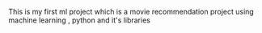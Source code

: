 This is my first ml project which is a movie recommendation project using machine learning , python and it's libraries
